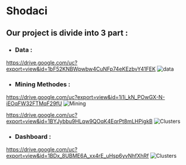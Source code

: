 # Shodaci

## Our project is divide into 3 part : 
* ### Data :
https://drive.google.com/uc?export=view&id=1bF52KNBWpwbw4CuNFp74eKEzbvY41FEK
![data](https://drive.google.com/uc?export=view&id=1bF52KNBWpwbw4CuNFp74eKEzbvY41FEK)

* ### Mining Methodes :
https://drive.google.com/uc?export=view&id=1i1i_kN_POwGX-N-iEOqFW32FTMqF29fU
![Mining](https://drive.google.com/uc?export=view&id=1i1i_kN_POwGX-N-iEOqFW32FTMqF29fU)

https://drive.google.com/uc?export=view&id=1BYJybbu9HLqw9QOqK4EqrPt8mLHPigkB
![Clusters](https://drive.google.com/uc?export=view&id=1BYJybbu9HLqw9QOqK4EqrPt8mLHPigkB)


* ### Dashboard :
https://drive.google.com/uc?export=view&id=1BDx_8UBME6A_xx4rE_uHsp6yvNhfXhRf
![Clusters](https://drive.google.com/uc?export=view&id=1BDx_8UBME6A_xx4rE_uHsp6yvNhfXhRf)
